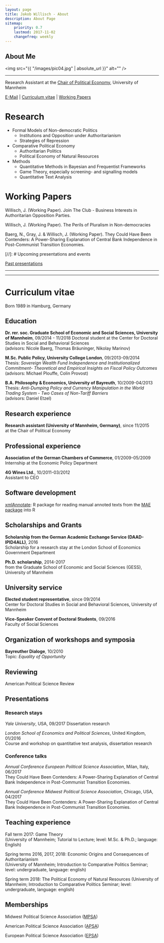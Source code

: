 ```yaml
---
layout: page
title: Jakob Willisch - About 
description: About Page
sitemap:
    priority: 0.7
    lastmod: 2017-11-02
    changefreq: weekly
---
```

## About Me

<span class="image left"><img src="{{ "/images/pic04.jpg" | absolute_url }}" alt="" /></span>

***
Research Assistant at the [Chair of Political Economy](http://polecon.sowi.uni-mannheim.de), University of Mannheim

<a href="mailto:jakob.willisch@gess.uni-mannheim.de">E-Mail</a> |
[Curriculum vitae](#curriculum-vitae) | 
[Working Papers](#working-papers)


# Research

* Formal Models of Non-democratic Politics
  * Institutions and Opposition under Authoritarianism
  * Strategies of Repression
* Comparative Political Economy 
  * Authoritarian Politics
  * Political Economy of Natural Resources
* Methods
  * Quantitative Methods in Bayesian and Frequentist Frameworks
  * Game Theory, especially screening- and signalling models
  * Quantitative Text Analysis


# Working Papers

Willisch, J. (Working Paper). Join The Club - Business Interests in Authoritarian Opposition Parties.

Willisch, J. (Working Paper). The Perils of Pluralism in Non-democracies

Baerg, N., Gray, J. & Willisch, J. (Working Paper). They Could Have
Been Contenders: A Power-Sharing Explanation of Central Bank
Independence in Post-Communist Transition Economies.


[//]: # Upcoming presentations and events


[Past presentations](#presentations)


***

***


# Curriculum vitae


Born 1989 in Hamburg, Germany


## Education

**Dr. rer. soc. Graduate School of Economic and Social Sciences, University of Mannheim**, 09/2014 - 11/2018 
Doctoral student at the Center for Doctoral Studies in Social and Behavioral Sciences  
(advisors: Nicole Baerg, Thomas Bräuninger, Nikolay Marinov)

**M.Sc. Public Policy, University College London**, 09/2013-09/2014    
Thesis: _Sovereign Wealth Fund Independence and Institutionalized Commitment-
Theoretical and Empirical Insights on Fiscal Policy Outcomes_  
(advisors: Michael Plouffe, Colin Provost)

**B.A. Philosophy & Economics, University of Bayreuth**, 10/2009-04/2013  
Thesis: _Anti-Dumping Policy and Currency Manipulation in the World Trading System - Two Cases of Non-Tariff Barriers_  
(advisors: Daniel Etzel)


## Research experience

**Research assistant (University of Mannheim, Germany)**, since 11/2015  
at the Chair of Political Economy  

## Professional experience

**Association of the German Chambers of Commerce**, 01/2009-05/2009  
Internship at the Economic Policy Department

**4G Wines Ltd.**, 10/2011-03/2012  
Assistant to CEO  

## Software development

[xmlAnnotate](http://jwillisch.github.io/xmlAnnotate):
R package for reading manual annoted texts from the [MAE package](https://keighrim.github.io/mae-annotation/) into R

## Scholarships and Grants

**Scholarship from the German Academic Exchange Service (DAAD-IPID4ALL)**, 2016  
Scholarship for a research stay at the London School of Economics
Government Department

**Ph.D. scholarship**, 2014-2017  
from the Graduate School of Economic and Social Sciences (GESS), University of Mannheim

## University service

**Elected student representative**, since 09/2014  
Center for Doctoral Studies in Social and Behavioral Sciences, University of Mannheim

**Vice-Speaker Convent of Doctoral Students**, 09/2016  
Faculty of Social Sciences

## Organization of workshops and symposia

**Bayreuther Dialoge**, 10/2010  
Topic: _Equality of Opportunity_  

## Reviewing

American Political Science Review

## Presentations

### Research stays

_Yale University_, USA, 09/2017
Dissertation research

_London School of Economics and Political Sciences_, United Kingdom, 01/2016  
Course and workshop on quantitative text analysis, dissertation research

### Conference talks

_Annual Conference European Political Science Association_, Milan, Italy, 06/2017  
They Could Have Been Contenders: A Power-Sharing Explanation of Central Bank
Independence in Post-Communist Transition Economies.

_Annual Conference Midwest Political Science Association_, Chicago, USA, 04/2017  
They Could Have Been Contenders: A Power-Sharing Explanation of
Central Bank Independence in Post-Communist Transition Economies.

## Teaching experience



Fall term 2017: Game Theory  
(University of Mannheim; Tutorial to Lecture; level: M.Sc. & Ph.D.; language: English)

Spring terms 2016, 2017, 2018: Economic Origins and Consequences of Authoritarianism  
(University of Mannheim; Introduction to Comparative Politics Seminar; level: undergraduate, language: english)

Spring term 2018: The Political Economy of Natural Resources
(University of Mannheim; Introduction to Comparative Politics Seminar; level: undergraduate, language: english)

## Memberships

Midwest Political Science Association ([MPSA](http://www.mpsanet.org/))

American Political Science Association ([APSA](http://www.apsanet.org/))

European Political Science Association ([EPSA](http://www.epsanet.org/))